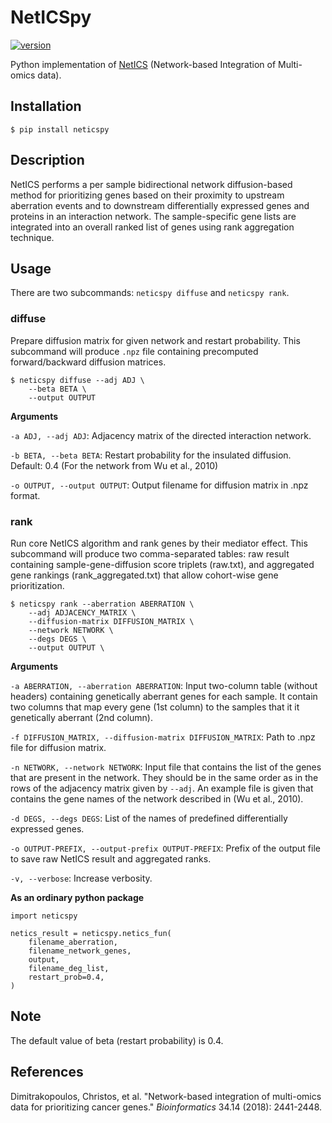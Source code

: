 # NetICSpy
[![version](https://img.shields.io/pypi/v/neticspy.svg)](https://pypi.org/project/neticspy)

Python implementation of [NetICS](https://doi.org/10.1093/bioinformatics/bty148) (Network-based Integration of Multi-omics data).

## Installation
```shell
$ pip install neticspy
```

## Description
NetICS performs a per sample bidirectional network diffusion-based method for prioritizing genes based on their proximity to upstream aberration events and to downstream differentially expressed genes and proteins in an interaction network.
The sample-specific gene lists are integrated into an overall ranked list of genes using rank aggregation technique.

## Usage
There are two subcommands: `neticspy diffuse` and `neticspy rank`.

### diffuse
Prepare diffusion matrix for given network and restart probability. This subcommand will produce `.npz` file containing precomputed forward/backward diffusion matrices.

```
$ neticspy diffuse --adj ADJ \
    --beta BETA \
    --output OUTPUT 
```
**Arguments**

`-a ADJ, --adj ADJ`: Adjacency matrix of the directed interaction network.

`-b BETA, --beta BETA`: Restart probability for the insulated diffusion. Default: 0.4 (For the network from Wu et al., 2010)

`-o OUTPUT, --output OUTPUT`: Output filename for diffusion matrix in .npz format.

### rank
Run core NetICS algorithm and rank genes by their mediator effect. This subcommand will produce two comma-separated tables: raw result containing sample-gene-diffusion score triplets (raw.txt), and aggregated gene rankings (rank_aggregated.txt) that allow cohort-wise gene prioritization.

```
$ neticspy rank --aberration ABERRATION \
    --adj ADJACENCY_MATRIX \
    --diffusion-matrix DIFFUSION_MATRIX \
    --network NETWORK \
    --degs DEGS \
    --output OUTPUT \
```
**Arguments**

`-a ABERRATION, --aberration ABERRATION`: Input two-column table (without headers) containing genetically aberrant genes for each sample. It contain two columns that map every gene (1st column) to the samples that it it genetically aberrant (2nd column).

`-f DIFFUSION_MATRIX, --diffusion-matrix DIFFUSION_MATRIX`: Path to .npz file for diffusion matrix.

`-n NETWORK, --network NETWORK`: Input file that contains the list of the genes that are present in the network. They should be in the same order as in the rows of the adjacency matrix given by `--adj`. An example file is given that contains the gene names of the network described in (Wu et al., 2010).

`-d DEGS, --degs DEGS`: List of the names of predefined differentially expressed genes.

`-o OUTPUT-PREFIX, --output-prefix OUTPUT-PREFIX`: Prefix of the output file to save raw NetICS result and aggregated ranks.

`-v, --verbose`: Increase verbosity.

**As an ordinary python package**
```
import neticspy

netics_result = neticspy.netics_fun(
    filename_aberration,
    filename_network_genes,
    output,
    filename_deg_list,
    restart_prob=0.4,
)
```

## Note
The default value of beta (restart probability) is 0.4.

## References
Dimitrakopoulos, Christos, et al. "Network-based integration of multi-omics data for prioritizing cancer genes." *Bioinformatics* 34.14 (2018): 2441-2448.
